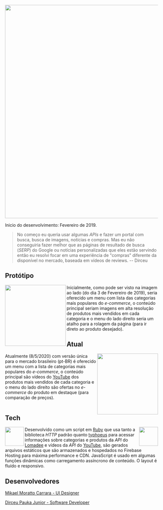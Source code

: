 <p align="center">
  <a target="_blank" href="https://junior123.com"><img width="700" src="https://github.com/dirceup/junior123-public/blob/master/images/junior123-sunshine.png" /></a>
</p>

Inicio do desenvolvimento: Fevereiro de 2019.

> No começo eu queria usar algumas _APIs_ e fazer um portal com busca, busca de imagens, notícias e compras. Mas eu não conseguiria fazer melhor que as páginas de resultado de busca (_SERP_) do Google ou notícias personalizadas que eles estão servindo então eu resolvi focar em uma experiência de "compras" diferente da disponível no mercado, baseada em vídeos de reviews. -- Dirceu

## Protótipo

<img align="left" width="200" src="https://github.com/dirceup/junior123-public/blob/master/images/junior123-prototipo.png" /> Inicialmente, como pode ser visto na imagem ao lado (do dia 3 de Fevereiro de 2019), seria oferecido um menu com lista das categorias mais populares do _e-commerce_, o conteúdo principal seriam imagens em alta resolução de produtos mais vendidos em cada categoria e o menu do lado direito seria um atalho para a rolagem da página (para ir direto ao produto desejado).

## Atual

<img align="right" width="200" src="https://github.com/dirceup/junior123-public/blob/master/images/junior123-atual.png" /> Atualmente (8/5/2020) com versão única para o mercado brasileiro (pt-BR) é oferecido um menu com a lista de categorias mais populares do _e-commerce_, o conteúdo principal são vídeos do [YouTube](https://youtube.com/) dos produtos mais vendidos de cada categoria e o menu do lado direito são ofertas no _e-commerce_ do produto em destaque (para comparação de preços).
<br>
<br>

## Tech

<img align="left" width="62" src="https://github.com/dirceup/junior123-public/blob/master/images/header-ruby-logo@2x.png" /><img align="right" width="62" src="https://github.com/dirceup/junior123-public/blob/master/images/js-logo.png" />Desenvolvido como um script em [Ruby](https://www.ruby-lang.org/) que usa tanto a biblioteca _HTTP_ padrão quanto [typhoeus](https://github.com/typhoeus/typhoeus) para acessar informações sobre categorias e produtos da _API_ do [Lomadee](https://developer.lomadee.com/) e vídeos da _API_ do [YouTube](https://developers.google.com/youtube/), são gerados arquivos estáticos que são armazenados e hospedados no Firebase Hosting para máxima performance e CDN. JavaScript é usado em algumas funções dinâmicas como carregamento assíncrono de conteúdo. O layout é fluído e responsivo.

## Desenvolvedores

<a href="https://github.com/mikaelcarrara">Mikael Moratto Carrara - UI Designer</a>

<a href="https://github.com/dirceup">Dirceu Pauka Junior - Software Developer</a>
